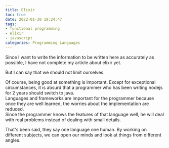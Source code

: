 ```yaml
---
title: Elixir
toc: true
date: 2022-01-30 19:24:47
tags: 
- functional programming
- elixir
- javascript
categories: Programming Languages
---
```


Since I want to write the information to be written here as accurately as possible, I have not complete my article about elixir yet.


But I can say that we should not limit ourselves.


Of course, being good at something is important. Except for exceptional circumstances, it is absurd that a programmer who has been writing nodejs for 2 years should switch to java.\
Languages and frameworks are important for the programmer because once they are well learned, the worries about the implementation are reduced.\
Since the programmer knows the features of that language well, he will deal with real problems instead of dealing with small details.


That's been said, they say one language one human. By working on different subjects, we can open our minds and look at things from different angles.